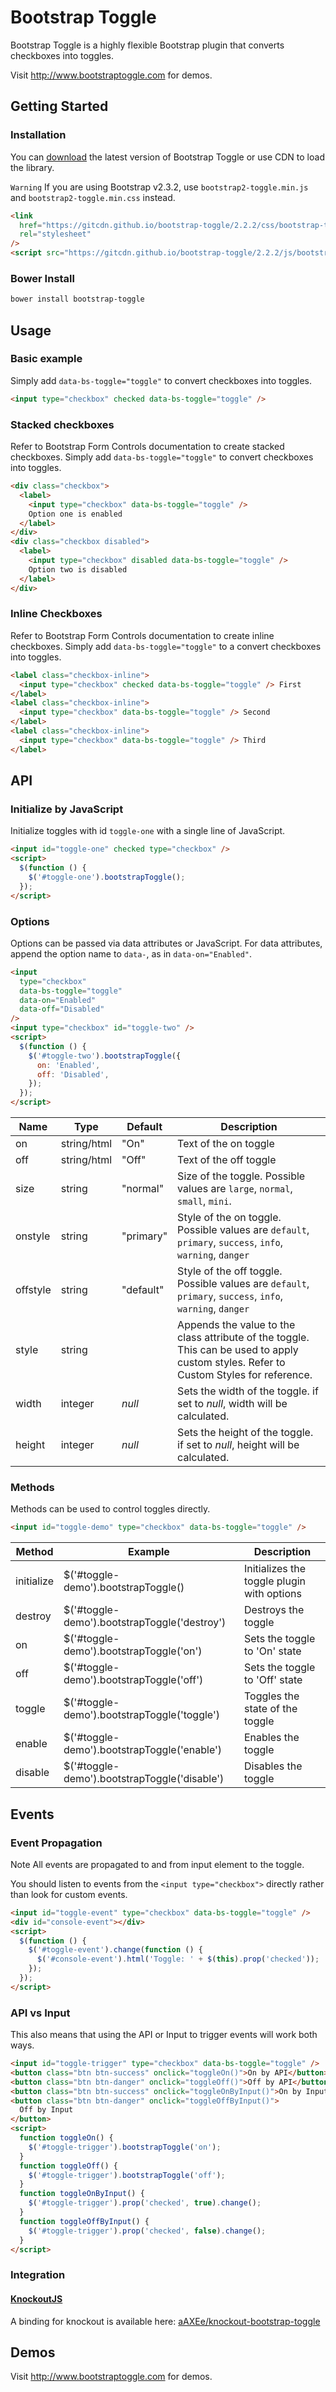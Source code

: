# Bootstrap Toggle

Bootstrap Toggle is a highly flexible Bootstrap plugin that converts checkboxes into toggles.

Visit http://www.bootstraptoggle.com for demos.

## Getting Started

### Installation

You can [download](https://github.com/minhur/bootstrap-toggle/archive/master.zip) the latest version of Bootstrap Toggle or use CDN to load the library.

`Warning` If you are using Bootstrap v2.3.2, use `bootstrap2-toggle.min.js` and `bootstrap2-toggle.min.css` instead.

```html
<link
  href="https://gitcdn.github.io/bootstrap-toggle/2.2.2/css/bootstrap-toggle.min.css"
  rel="stylesheet"
/>
<script src="https://gitcdn.github.io/bootstrap-toggle/2.2.2/js/bootstrap-toggle.min.js"></script>
```

### Bower Install

```bash
bower install bootstrap-toggle
```

## Usage

### Basic example

Simply add `data-bs-toggle="toggle"` to convert checkboxes into toggles.

```html
<input type="checkbox" checked data-bs-toggle="toggle" />
```

### Stacked checkboxes

Refer to Bootstrap Form Controls documentation to create stacked checkboxes. Simply add `data-bs-toggle="toggle"` to convert checkboxes into toggles.

```html
<div class="checkbox">
  <label>
    <input type="checkbox" data-bs-toggle="toggle" />
    Option one is enabled
  </label>
</div>
<div class="checkbox disabled">
  <label>
    <input type="checkbox" disabled data-bs-toggle="toggle" />
    Option two is disabled
  </label>
</div>
```

### Inline Checkboxes

Refer to Bootstrap Form Controls documentation to create inline checkboxes. Simply add `data-bs-toggle="toggle"` to a convert checkboxes into toggles.

```html
<label class="checkbox-inline">
  <input type="checkbox" checked data-bs-toggle="toggle" /> First
</label>
<label class="checkbox-inline">
  <input type="checkbox" data-bs-toggle="toggle" /> Second
</label>
<label class="checkbox-inline">
  <input type="checkbox" data-bs-toggle="toggle" /> Third
</label>
```

## API

### Initialize by JavaScript

Initialize toggles with id `toggle-one` with a single line of JavaScript.

```html
<input id="toggle-one" checked type="checkbox" />
<script>
  $(function () {
    $('#toggle-one').bootstrapToggle();
  });
</script>
```

### Options

Options can be passed via data attributes or JavaScript. For data attributes, append the option name to `data-`, as in `data-on="Enabled"`.

```html
<input
  type="checkbox"
  data-bs-toggle="toggle"
  data-on="Enabled"
  data-off="Disabled"
/>
<input type="checkbox" id="toggle-two" />
<script>
  $(function () {
    $('#toggle-two').bootstrapToggle({
      on: 'Enabled',
      off: 'Disabled',
    });
  });
</script>
```

| Name     | Type        | Default   | Description                                                                                                                            |
| -------- | ----------- | --------- | -------------------------------------------------------------------------------------------------------------------------------------- |
| on       | string/html | "On"      | Text of the on toggle                                                                                                                  |
| off      | string/html | "Off"     | Text of the off toggle                                                                                                                 |
| size     | string      | "normal"  | Size of the toggle. Possible values are `large`, `normal`, `small`, `mini`.                                                            |
| onstyle  | string      | "primary" | Style of the on toggle. Possible values are `default`, `primary`, `success`, `info`, `warning`, `danger`                               |
| offstyle | string      | "default" | Style of the off toggle. Possible values are `default`, `primary`, `success`, `info`, `warning`, `danger`                              |
| style    | string      |           | Appends the value to the class attribute of the toggle. This can be used to apply custom styles. Refer to Custom Styles for reference. |
| width    | integer     | _null_    | Sets the width of the toggle. if set to _null_, width will be calculated.                                                              |
| height   | integer     | _null_    | Sets the height of the toggle. if set to _null_, height will be calculated.                                                            |

### Methods

Methods can be used to control toggles directly.

```html
<input id="toggle-demo" type="checkbox" data-bs-toggle="toggle" />
```

| Method     | Example                                      | Description                                |
| ---------- | -------------------------------------------- | ------------------------------------------ |
| initialize | $('#toggle-demo').bootstrapToggle()          | Initializes the toggle plugin with options |
| destroy    | $('#toggle-demo').bootstrapToggle('destroy') | Destroys the toggle                        |
| on         | $('#toggle-demo').bootstrapToggle('on')      | Sets the toggle to 'On' state              |
| off        | $('#toggle-demo').bootstrapToggle('off')     | Sets the toggle to 'Off' state             |
| toggle     | $('#toggle-demo').bootstrapToggle('toggle')  | Toggles the state of the toggle            |
| enable     | $('#toggle-demo').bootstrapToggle('enable')  | Enables the toggle                         |
| disable    | $('#toggle-demo').bootstrapToggle('disable') | Disables the toggle                        |

## Events

### Event Propagation

Note All events are propagated to and from input element to the toggle.

You should listen to events from the `<input type="checkbox">` directly rather than look for custom events.

```html
<input id="toggle-event" type="checkbox" data-bs-toggle="toggle" />
<div id="console-event"></div>
<script>
  $(function () {
    $('#toggle-event').change(function () {
      $('#console-event').html('Toggle: ' + $(this).prop('checked'));
    });
  });
</script>
```

### API vs Input

This also means that using the API or Input to trigger events will work both ways.

```html
<input id="toggle-trigger" type="checkbox" data-bs-toggle="toggle" />
<button class="btn btn-success" onclick="toggleOn()">On by API</button>
<button class="btn btn-danger" onclick="toggleOff()">Off by API</button>
<button class="btn btn-success" onclick="toggleOnByInput()">On by Input</button>
<button class="btn btn-danger" onclick="toggleOffByInput()">
  Off by Input
</button>
<script>
  function toggleOn() {
    $('#toggle-trigger').bootstrapToggle('on');
  }
  function toggleOff() {
    $('#toggle-trigger').bootstrapToggle('off');
  }
  function toggleOnByInput() {
    $('#toggle-trigger').prop('checked', true).change();
  }
  function toggleOffByInput() {
    $('#toggle-trigger').prop('checked', false).change();
  }
</script>
```

### Integration

#### [KnockoutJS](http://knockoutjs.com)

A binding for knockout is available here: [aAXEe/knockout-bootstrap-toggle](https://github.com/aAXEe/knockout-bootstrap-toggle)

## Demos

Visit http://www.bootstraptoggle.com for demos.
